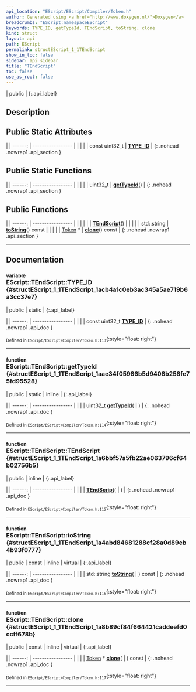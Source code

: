 ```yaml
---
api_location: "EScript/EScript/Compiler/Token.h"
author: Generated using <a href="http://www.doxygen.nl/">Doxygen</a>
breadcrumbs: "EScript:namespaceEScript"
keywords: TYPE_ID, getTypeId, TEndScript, toString, clone
kind: struct
layout: api
path: EScript
permalink: structEScript_1_1TEndScript
show_in_toc: false
sidebar: api_sidebar
title: "TEndScript"
toc: false
use_as_root: false
---
```


| public |
{:.api_label}

## Description





## Public Static Attributes

|
| ------: | ----------------- |
|  | |
| const uint32_t | **[TYPE_ID](#structEScript_1_1TEndScript_1acb4a1c0eb3ac345a5ae719b6a3cc37e7)**  |
{: .nohead .nowrap1 .api_section }


## Public Static Functions

|
| ------: | ----------------- |
|  | |
| uint32_t | **[getTypeId](#structEScript_1_1TEndScript_1aae34f05986b5d9408b258fe75fd95528)**() |
{: .nohead .nowrap1 .api_section }


## Public Functions

|
| ------: | ----------------- |
|  | |
|  | **[TEndScript](#structEScript_1_1TEndScript_1a6bbf57a5fb22ae063796cf64b02756b5)**() |
|  | |
| std::string | **[toString](#structEScript_1_1TEndScript_1a4abd84681288cf28a0d89eb4b93f0777)**() const |
|  | |
| [Token](classEScript_1_1Token) * | **[clone](#structEScript_1_1TEndScript_1a8b89cf84f664421caddeefd0ccff678b)**() const |
{: .nohead .nowrap1 .api_section }


-------------------------------------------------------------------

## Documentation

### <small>variable</small><br/> EScript::TEndScript::TYPE_ID {#structEScript_1_1TEndScript_1acb4a1c0eb3ac345a5ae719b6a3cc37e7}

| public | static |
{:.api_label}

|
| ------: | ----------------- |
|  |
| const uint32_t **[TYPE_ID](#structEScript_1_1TEndScript_1acb4a1c0eb3ac345a5ae719b6a3cc37e7)**  |
{: .nohead .nowrap1 .api_doc }





<sub>Defined in `EScript/EScript/Compiler/Token.h:113`</sub>{:style="float: right"}

-------------------------------------------------------------------

### <small>function</small><br/> EScript::TEndScript::getTypeId {#structEScript_1_1TEndScript_1aae34f05986b5d9408b258fe75fd95528}

| public | static | inline |
{:.api_label}

|
| ------: | ----------------- |
|  |
| uint32_t **[getTypeId](#structEScript_1_1TEndScript_1aae34f05986b5d9408b258fe75fd95528)**( |  ) |
{: .nohead .nowrap1 .api_doc }





<sub>Defined in `EScript/EScript/Compiler/Token.h:114`</sub>{:style="float: right"}

-------------------------------------------------------------------

### <small>function</small><br/> EScript::TEndScript::TEndScript {#structEScript_1_1TEndScript_1a6bbf57a5fb22ae063796cf64b02756b5}

| public | inline |
{:.api_label}

|
| ------: | ----------------- |
|  |
|  **[TEndScript](#structEScript_1_1TEndScript_1a6bbf57a5fb22ae063796cf64b02756b5)**( |  ) |
{: .nohead .nowrap1 .api_doc }





<sub>Defined in `EScript/EScript/Compiler/Token.h:115`</sub>{:style="float: right"}

-------------------------------------------------------------------

### <small>function</small><br/> EScript::TEndScript::toString {#structEScript_1_1TEndScript_1a4abd84681288cf28a0d89eb4b93f0777}

| public | const | inline | virtual |
{:.api_label}

|
| ------: | ----------------- |
|  |
| std::string **[toString](#structEScript_1_1TEndScript_1a4abd84681288cf28a0d89eb4b93f0777)**( |  ) const |
{: .nohead .nowrap1 .api_doc }





<sub>Defined in `EScript/EScript/Compiler/Token.h:116`</sub>{:style="float: right"}

-------------------------------------------------------------------

### <small>function</small><br/> EScript::TEndScript::clone {#structEScript_1_1TEndScript_1a8b89cf84f664421caddeefd0ccff678b}

| public | const | inline | virtual |
{:.api_label}

|
| ------: | ----------------- |
|  |
| [Token](classEScript_1_1Token) * **[clone](#structEScript_1_1TEndScript_1a8b89cf84f664421caddeefd0ccff678b)**( |  ) const |
{: .nohead .nowrap1 .api_doc }





<sub>Defined in `EScript/EScript/Compiler/Token.h:117`</sub>{:style="float: right"}

-------------------------------------------------------------------

